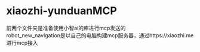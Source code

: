 # xiaozhi-yunduanMCP
前两个文件夹是准备使用小智ai的库进行mcp发送的  
robot_new_navigation是以自己的电脑构建mcp服务器，通过https://xiaozhi.me 进行mcp接入
